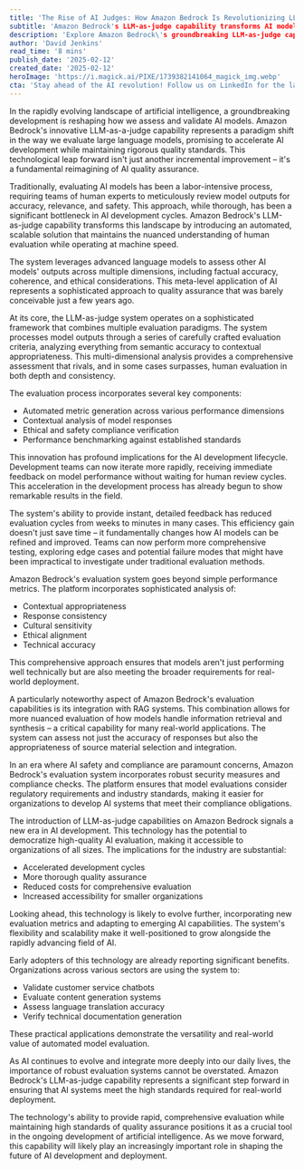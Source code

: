 ```yaml
---
title: 'The Rise of AI Judges: How Amazon Bedrock Is Revolutionizing LLM Evaluation'
subtitle: 'Amazon Bedrock's LLM-as-judge capability transforms AI model evaluation'
description: 'Explore Amazon Bedrock\'s groundbreaking LLM-as-judge capability that revolutionizes AI model evaluation by introducing automated, scalable solutions that rival human assessment while operating at machine speed.'
author: 'David Jenkins'
read_time: '8 mins'
publish_date: '2025-02-12'
created_date: '2025-02-12'
heroImage: 'https://i.magick.ai/PIXE/1739382141064_magick_img.webp'
cta: 'Stay ahead of the AI revolution! Follow us on LinkedIn for the latest insights on groundbreaking developments in AI evaluation and Amazon Bedrock\'s innovative solutions.'
---
```


In the rapidly evolving landscape of artificial intelligence, a groundbreaking development is reshaping how we assess and validate AI models. Amazon Bedrock's innovative LLM-as-a-judge capability represents a paradigm shift in the way we evaluate large language models, promising to accelerate AI development while maintaining rigorous quality standards. This technological leap forward isn't just another incremental improvement – it's a fundamental reimagining of AI quality assurance.

Traditionally, evaluating AI models has been a labor-intensive process, requiring teams of human experts to meticulously review model outputs for accuracy, relevance, and safety. This approach, while thorough, has been a significant bottleneck in AI development cycles. Amazon Bedrock's LLM-as-judge capability transforms this landscape by introducing an automated, scalable solution that maintains the nuanced understanding of human evaluation while operating at machine speed.

The system leverages advanced language models to assess other AI models' outputs across multiple dimensions, including factual accuracy, coherence, and ethical considerations. This meta-level application of AI represents a sophisticated approach to quality assurance that was barely conceivable just a few years ago.

At its core, the LLM-as-judge system operates on a sophisticated framework that combines multiple evaluation paradigms. The system processes model outputs through a series of carefully crafted evaluation criteria, analyzing everything from semantic accuracy to contextual appropriateness. This multi-dimensional analysis provides a comprehensive assessment that rivals, and in some cases surpasses, human evaluation in both depth and consistency.

The evaluation process incorporates several key components:
- Automated metric generation across various performance dimensions
- Contextual analysis of model responses
- Ethical and safety compliance verification
- Performance benchmarking against established standards

This innovation has profound implications for the AI development lifecycle. Development teams can now iterate more rapidly, receiving immediate feedback on model performance without waiting for human review cycles. This acceleration in the development process has already begun to show remarkable results in the field.

The system's ability to provide instant, detailed feedback has reduced evaluation cycles from weeks to minutes in many cases. This efficiency gain doesn't just save time – it fundamentally changes how AI models can be refined and improved. Teams can now perform more comprehensive testing, exploring edge cases and potential failure modes that might have been impractical to investigate under traditional evaluation methods.

Amazon Bedrock's evaluation system goes beyond simple performance metrics. The platform incorporates sophisticated analysis of:
- Contextual appropriateness
- Response consistency
- Cultural sensitivity
- Ethical alignment
- Technical accuracy

This comprehensive approach ensures that models aren't just performing well technically but are also meeting the broader requirements for real-world deployment.

A particularly noteworthy aspect of Amazon Bedrock's evaluation capabilities is its integration with RAG systems. This combination allows for more nuanced evaluation of how models handle information retrieval and synthesis – a critical capability for many real-world applications. The system can assess not just the accuracy of responses but also the appropriateness of source material selection and integration.

In an era where AI safety and compliance are paramount concerns, Amazon Bedrock's evaluation system incorporates robust security measures and compliance checks. The platform ensures that model evaluations consider regulatory requirements and industry standards, making it easier for organizations to develop AI systems that meet their compliance obligations.

The introduction of LLM-as-judge capabilities on Amazon Bedrock signals a new era in AI development. This technology has the potential to democratize high-quality AI evaluation, making it accessible to organizations of all sizes. The implications for the industry are substantial:
- Accelerated development cycles
- More thorough quality assurance
- Reduced costs for comprehensive evaluation
- Increased accessibility for smaller organizations

Looking ahead, this technology is likely to evolve further, incorporating new evaluation metrics and adapting to emerging AI capabilities. The system's flexibility and scalability make it well-positioned to grow alongside the rapidly advancing field of AI.

Early adopters of this technology are already reporting significant benefits. Organizations across various sectors are using the system to:
- Validate customer service chatbots
- Evaluate content generation systems
- Assess language translation accuracy
- Verify technical documentation generation

These practical applications demonstrate the versatility and real-world value of automated model evaluation.

As AI continues to evolve and integrate more deeply into our daily lives, the importance of robust evaluation systems cannot be overstated. Amazon Bedrock's LLM-as-judge capability represents a significant step forward in ensuring that AI systems meet the high standards required for real-world deployment.

The technology's ability to provide rapid, comprehensive evaluation while maintaining high standards of quality assurance positions it as a crucial tool in the ongoing development of artificial intelligence. As we move forward, this capability will likely play an increasingly important role in shaping the future of AI development and deployment.